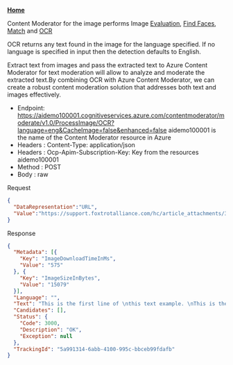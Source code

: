 [**Home**](README.md)

Content Moderator for the image performs Image [Evaluation](IMAGE.md), [Find Faces](FINDFACES.md), [Match](MATCH.md) and [OCR](OCR.md)

OCR returns any text found in the image for the language specified. If no language is specified in input then the detection defaults to English.

Extract text from images and pass the extracted text to Azure Content Moderator for text moderation will allow to analyze and moderate the extracted text.By combining OCR with Azure Content Moderator, we can create a robust content moderation solution that addresses both text and images effectively.

* Endpoint: https://aidemo100001.cognitiveservices.azure.com/contentmoderator/moderate/v1.0/ProcessImage/OCR?language=eng&CacheImage=false&enhanced=false
    aidemo100001 is the name of the Content Moderator resource in Azure
* Headers : Content-Type: application/json
* Headers : Ocp-Apim-Subscription-Key: Key from the resources aidemo100001
* Method : POST
* Body : raw 

Request
```json
{
  "DataRepresentation":"URL",
  "Value":"https://support.foxtrotalliance.com/hc/article_attachments/360023939452/test_1.png"
}
```
Response
```json
{
  "Metadata": [{
    "Key": "ImageDownloadTimeInMs",
    "Value": "575"
  }, {
    "Key": "ImageSizeInBytes",
    "Value": "15079"
  }],
  "Language": "",
  "Text": "This is the first line of \nthis text example. \nThis is the second line \nof the same text. \n",
  "Candidates": [],
  "Status": {
    "Code": 3000,
    "Description": "OK",
    "Exception": null
  },
  "TrackingId": "5a991314-6abb-4100-995c-bbceb99fdafb"
}
```

